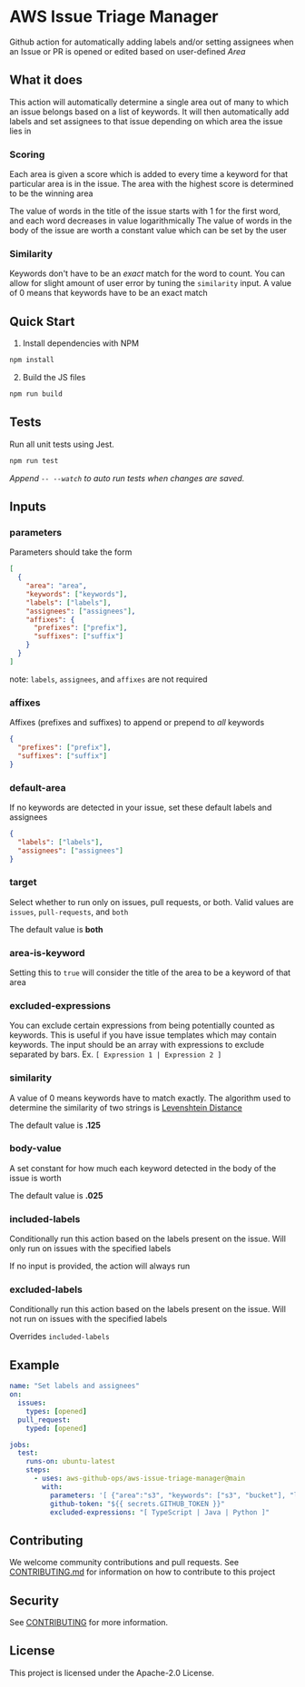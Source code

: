 # AWS Issue Triage Manager

Github action for automatically adding labels and/or setting assignees when an Issue or PR is opened or edited based on user-defined _Area_

## What it does

This action will automatically determine a single area out of many to which an issue belongs based on a list of keywords. It will then automatically add labels and set assignees to that issue depending on which area the issue lies in

### Scoring

Each area is given a score which is added to every time a keyword for that particular area is in the issue. The area with the highest score is determined to be the winning area

The value of words in the title of the issue starts with 1 for the first word, and each word decreases in value logarithmically
The value of words in the body of the issue are worth a constant value which can be set by the user

### Similarity

Keywords don't have to be an _exact_ match for the word to count. You can allow for slight amount of user error by tuning the `similarity` input. A value of 0 means that keywords have to be an exact match

## Quick Start

1. Install dependencies with NPM

```sh
npm install
```

2. Build the JS files

```sh
npm run build
```

## Tests

Run all unit tests using Jest.

```sh
npm run test
```

_Append `-- --watch` to auto run tests when changes are saved._

## Inputs

### parameters
Parameters should take the form
```json
[
  {
    "area": "area",
    "keywords": ["keywords"],
    "labels": ["labels"],
    "assignees": ["assignees"],
    "affixes": {
      "prefixes": ["prefix"],
      "suffixes": ["suffix"]
    }
  }
]
```

note: `labels`, `assignees`, and `affixes` are not required

### affixes
Affixes (prefixes and suffixes) to append or prepend to _all_ keywords
```json
{
  "prefixes": ["prefix"],
  "suffixes": ["suffix"]
}
```

### default-area
If no keywords are detected in your issue, set these default labels and assignees
```json
{
  "labels": ["labels"],
  "assignees": ["assignees"]
}
```

### target
Select whether to run only on issues, pull requests, or both. Valid values are `issues`, `pull-requests`, and `both`

The default value is **both**

### area-is-keyword
Setting this to `true` will consider the title of the area to be a keyword of that area

### excluded-expressions

You can exclude certain expressions from being potentially counted as keywords. This is useful if you have issue templates which may contain keywords.
The input should be an array with expressions to exclude separated by bars. Ex. `[ Expression 1 | Expression 2 ]`

### similarity
A value of 0 means keywords have to match exactly. The algorithm used to determine the similarity of two strings is [Levenshtein Distance](https://en.wikipedia.org/wiki/Levenshtein_distance)

The default value is **.125**

### body-value
A set constant for how much each keyword detected in the body of the issue is worth

The default value is **.025**

### included-labels
Conditionally run this action based on the labels present on the issue. Will only run on issues with the specified labels

If no input is provided, the action will always run

### excluded-labels
Conditionally run this action based on the labels present on the issue. Will not run on issues with the specified labels

Overrides `included-labels`

## Example

```yaml
name: "Set labels and assignees"
on:
  issues:
    types: [opened]
  pull_request:
    typed: [opened]

jobs:
  test:
    runs-on: ubuntu-latest
    steps:
      - uses: aws-github-ops/aws-issue-triage-manager@main
        with:
          parameters: '[ {"area":"s3", "keywords": ["s3", "bucket"], "labels": ["s3"], "assignees": ["s3Dev"]}, {"area": "ec2", "keywords": ["ec2", "instance"], "labels": ["ec2"], "assignees": ["ec2Dev"]}]'
          github-token: "${{ secrets.GITHUB_TOKEN }}"
          excluded-expressions: "[ TypeScript | Java | Python ]"
```


## Contributing

We welcome community contributions and pull requests. See [CONTRIBUTING.md](./CONTRIBUTING.md) for information on how to contribute to this project

## Security

See [CONTRIBUTING](CONTRIBUTING.md#security-issue-notifications) for more information.

## License

This project is licensed under the Apache-2.0 License.
